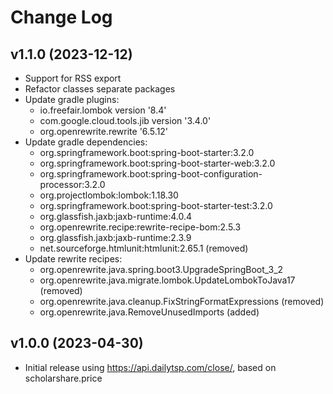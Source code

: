 # Change Log

## v1.1.0 (2023-12-12)

- Support for RSS export
- Refactor classes separate packages
- Update gradle plugins:
    - io.freefair.lombok version '8.4'
    - com.google.cloud.tools.jib version '3.4.0'
    - org.openrewrite.rewrite '6.5.12'
- Update gradle dependencies:
    - org.springframework.boot:spring-boot-starter:3.2.0
    - org.springframework.boot:spring-boot-starter-web:3.2.0
    - org.springframework.boot:spring-boot-configuration-processor:3.2.0
    - org.projectlombok:lombok:1.18.30
    - org.springframework.boot:spring-boot-starter-test:3.2.0
    - org.glassfish.jaxb:jaxb-runtime:4.0.4
    - org.openrewrite.recipe:rewrite-recipe-bom:2.5.3
    - org.glassfish.jaxb:jaxb-runtime:2.3.9
    - net.sourceforge.htmlunit:htmlunit:2.65.1 (removed)
- Update rewrite recipes:
    - org.openrewrite.java.spring.boot3.UpgradeSpringBoot_3_2
    - org.openrewrite.java.migrate.lombok.UpdateLombokToJava17 (removed)
    - org.openrewrite.java.cleanup.FixStringFormatExpressions (removed)
    - org.openrewrite.java.RemoveUnusedImports (added)

## v1.0.0 (2023-04-30)

- Initial release using https://api.dailytsp.com/close/, based on scholarshare.price
